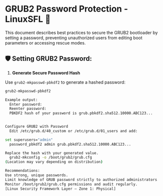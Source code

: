 # GRUB2 Password Protection - LinuxSFL 🔑

This document describes best practices to secure the GRUB2 bootloader by setting a password, preventing unauthorized users from editing boot parameters or accessing rescue modes.

## 🛡️ Setting GRUB2 Password:

1. **Generate Secure Password Hash**

Use `grub2-mkpasswd-pbkdf2` to generate a hashed password:

```bash
grub2-mkpasswd-pbkdf2

Example output:
  Enter password:
  Reenter password:
  PBKDF2 hash of your password is grub.pbkdf2.sha512.10000.ABC123...
  

Configure GRUB2 with Password
  Edit /etc/grub.d/40_custom or /etc/grub.d/01_users and add:

set superusers="admin"
  password_pbkdf2 admin grub.pbkdf2.sha512.10000.ABC123...

Replace the hash with your generated value.
  grub2-mkconfig -o /boot/grub2/grub.cfg
(Location may vary depending on distribution)

Recommendations:
Use strong, unique passwords.
Limit knowledge of GRUB password strictly to authorized administrators.
Monitor /boot/grub2/grub.cfg permissions and audit regularly.
[Linux Security Framework Layer – Zone 1: Physical]
